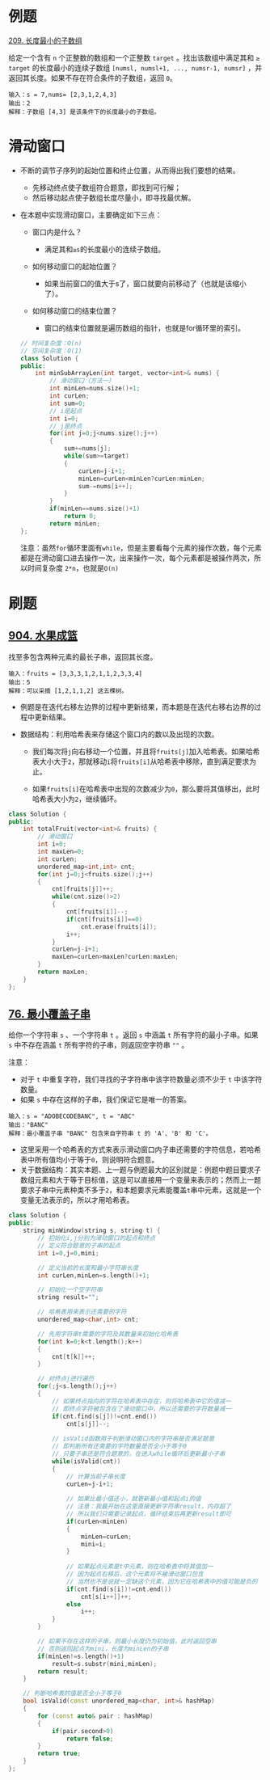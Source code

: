 # 例题

[209. 长度最小的子数组](https://leetcode.cn/problems/minimum-size-subarray-sum/)

给定一个含有 `n` 个正整数的数组和一个正整数 `target` 。找出该数组中满足其和 `≥ target` 的长度最小的连续子数组 `[numsl, numsl+1, ..., numsr-1, numsr]` ，并返回其长度。如果不存在符合条件的子数组，返回 `0`。

```
输入：s = 7,nums= [2,3,1,2,4,3]
输出：2
解释：子数组 [4,3] 是该条件下的长度最小的子数组。
```

  # 滑动窗口

- 不断的调节子序列的起始位置和终止位置，从而得出我们要想的结果。
  - 先移动终点使子数组符合题意，即找到可行解；
  - 然后移动起点使子数组长度尽量小，即寻找最优解。

- 在本题中实现滑动窗口，主要确定如下三点：

  - 窗口内是什么？
    - 满足其和`≥s`的长度最小的连续子数组。

  - 如何移动窗口的起始位置？
    - 如果当前窗口的值大于s了，窗口就要向前移动了（也就是该缩小了）。

  - 如何移动窗口的结束位置？
    - 窗口的结束位置就是遍历数组的指针，也就是for循环里的索引。

  ```cpp
  // 时间复杂度：O(n)
  // 空间复杂度：O(1)
  class Solution {
  public:
      int minSubArrayLen(int target, vector<int>& nums) {
          // 滑动窗口（方法一）
          int minLen=nums.size()+1;
          int curLen;
          int sum=0;
          // i是起点
          int i=0;
          // j是终点
          for(int j=0;j<nums.size();j++)
          {
              sum+=nums[j];
              while(sum>=target)
              { 
                  curLen=j-i+1;
                  minLen=curLen<minLen?curLen:minLen;
                  sum-=nums[i++];
              }
          }
          if(minLen==nums.size()+1)
              return 0;
          return minLen;
  };
  ```

  注意：虽然`for`循环里面有`while`，但是主要看每个元素的操作次数，每个元素都是在滑动窗口进去操作一次，出来操作一次，每个元素都是被操作两次，所以时间复杂度 `2*n`，也就是`O(n)`

# 刷题

## [904. 水果成篮](https://leetcode.cn/problems/fruit-into-baskets/)

找至多包含两种元素的最长子串，返回其长度。

```
输入：fruits = [3,3,3,1,2,1,1,2,3,3,4]
输出：5
解释：可以采摘 [1,2,1,1,2] 这五棵树。
```

- 例题是在迭代右移左边界的过程中更新结果，而本题是在迭代右移右边界的过程中更新结果。

- 数据结构：利用哈希表来存储这个窗口内的数以及出现的次数。 
  - 我们每次将`j`向右移动一个位置，并且将`fruits[j]`加入哈希表。如果哈希表大小大于`2`，那就移动`i`将`fruits[i]`从哈希表中移除，直到满足要求为止。 

  - 如果`fruits[i]`在哈希表中出现的次数减少为`0`，那么要将其值移出，此时哈希表大小为`2`，继续循环。

```cpp
class Solution {
public:
    int totalFruit(vector<int>& fruits) {
        // 滑动窗口
        int i=0;
        int maxLen=0;
        int curLen;
        unordered_map<int,int> cnt;
        for(int j=0;j<fruits.size();j++)
        {
            cnt[fruits[j]]++;
            while(cnt.size()>2)
            {
                cnt[fruits[i]]--;
                if(cnt[fruits[i]]==0)
                    cnt.erase(fruits[i]);
                i++;
            }
            curLen=j-i+1;
            maxLen=curLen>maxLen?curLen:maxLen;
        }
        return maxLen;
    }
};
```

## [76. 最小覆盖子串](https://leetcode.cn/problems/minimum-window-substring/)

给你一个字符串 `s` 、一个字符串 `t` 。返回 `s` 中涵盖 `t` 所有字符的最小子串。如果 `s` 中不存在涵盖 `t` 所有字符的子串，则返回空字符串 `""` 。

注意：

- 对于 `t` 中重复字符，我们寻找的子字符串中该字符数量必须不少于 `t` 中该字符数量。
- 如果 `s` 中存在这样的子串，我们保证它是唯一的答案。

```
输入：s = "ADOBECODEBANC", t = "ABC"
输出："BANC"
解释：最小覆盖子串 "BANC" 包含来自字符串 t 的 'A'、'B' 和 'C'。
```

- 这里采用一个哈希表的方式来表示滑动窗口内子串还需要的字符信息，若哈希表中所有值均小于等于`0`，则说明符合题意。
- 关于数据结构：其实本题、上一题与例题最大的区别就是：例题中题目要求子数组元素和大于等于目标值，这是可以直接用一个变量来表示的；然而上一题要求子串中元素种类不多于`2`，和本题要求元素能覆盖`t`串中元素，这就是一个变量无法表示的，所以才用哈希表。

```cpp
class Solution {
public:
    string minWindow(string s, string t) {
        // 初始化i,j分别为滑动窗口的起点和终点
        // 定义符合题意的子串的起点
        int i=0,j=0,mini;

        // 定义当前的长度和最小字符串长度
        int curLen,minLen=s.length()+1;

        // 初始化一个空字符串
        string result="";

        // 哈希表用来表示还需要的字符
        unordered_map<char,int> cnt;

        // 先用字符串t需要的字符及其数量来初始化哈希表
        for(int k=0;k<t.length();k++)
        {
            cnt[t[k]]++;
        }

        // 对终点j进行遍历
        for(;j<s.length();j++)
        {
            // 如果终点指向的字符在哈希表中存在，则将哈希表中它的值减一
            // 即终点字符被包含在了滑动窗口中，所以还需要的字符数量减一
            if(cnt.find(s[j])!=cnt.end())
                cnt[s[j]]--;
            
            // isValid函数用于判断滑动窗口内的字符串是否满足题意
            // 即判断所有还需要的字符数量是否全小于等于0
            // 只要子串还是符合题意的，在进入while循环后更新最小子串
            while(isValid(cnt))
            {
                // 计算当前子串长度
                curLen=j-i+1;
                
                // 如果比最小值还小，就更新最小值和起点i的值
                // 注意：我最开始在这里直接更新字符串result，内存超了
                // 所以我们只需要记录起点，循环结束后再更新result即可
                if(curLen<minLen)
                {
                    minLen=curLen;
                    mini=i;
                }
                
                // 如果起点元素是t中元素，则在哈希表中将其值加一
                // 因为起点右移后，这个元素将不被滑动窗口包含
                // 当然也不是说就一定缺这个元素，因为它在哈希表中的值可能是负的
                if(cnt.find(s[i])!=cnt.end())
                    cnt[s[i++]]++;
                else
                    i++;
            }
        }

        // 如果不存在这样的子串，则最小长度仍为初始值，此时返回空串
        // 否则返回起点为mini，长度为minLen的子串
        if(minLen!=s.length()+1)
            result=s.substr(mini,minLen);
        return result;
    }

    // 判断哈希表的值是否全小于等于0
    bool isValid(const unordered_map<char, int>& hashMap) 
    {
        for (const auto& pair : hashMap) 
        {
            if(pair.second>0)
                return false;
        }
        return true;
    }
};
```

